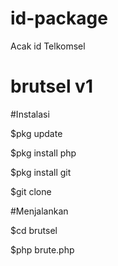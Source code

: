 # id-package
Acak id Telkomsel
# brutsel v1

#Instalasi


$pkg update

$pkg install php

$pkg install git

$git clone 



#Menjalankan

$cd brutsel

$php brute.php
